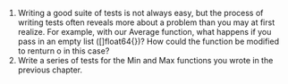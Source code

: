 1. Writing a good suite of tests is not always easy, but the process of writing tests often reveals more about a problem than you may at first realize. For example, with our Average function, what happens if you pass in an empty list ([]float64{})? How could the function be modified to renturn o in this case?  
2. Write a series of tests for the Min and Max functions you wrote in the previous chapter.  

